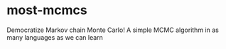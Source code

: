 # most-mcmcs
Democratize Markov chain Monte Carlo! A simple MCMC algorithm in as many languages as we can learn

